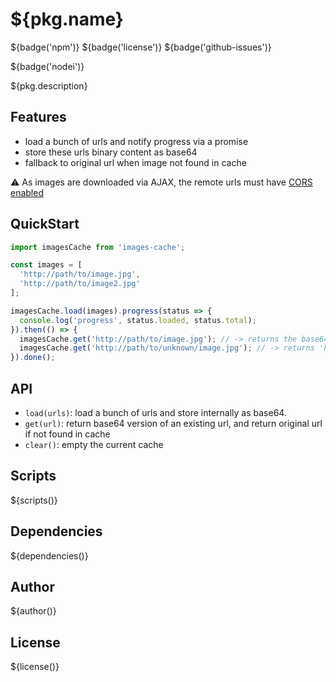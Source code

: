 # ${pkg.name}

${badge('npm')} ${badge('license')} ${badge('github-issues')}

${badge('nodei')}

${pkg.description}

## Features

 - load a bunch of urls and notify progress via a promise
 - store these urls binary content as base64
 - fallback to original url when image not found in cache

:warning: As images are downloaded via AJAX, the remote urls must have [CORS enabled](http://enable-cors.org)

## QuickStart

```js
import imagesCache from 'images-cache';

const images = [
  'http://path/to/image.jpg',
  'http://path/to/image2.jpg'
];

imagesCache.load(images).progress(status => {
  console.log('progress', status.loaded, status.total);
}).then(() => {
  imagesCache.get('http://path/to/image.jpg'); // -> returns the base64 version, ex: data:image/jpg;base64,...
  imagesCache.get('http://path/to/unknown/image.jpg'); // -> returns 'http://path/to/unknown/image.jpg'
}).done();
```

## API

 - `load(urls)`: load a bunch of urls and store internally as base64.
 - `get(url)`: return base64 version of an existing url, and return original url if not found in cache
 - `clear()`: empty the current cache

## Scripts

${scripts()}

## Dependencies

${dependencies()}

## Author

${author()}

## License

${license()}
